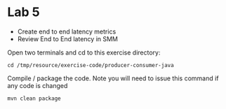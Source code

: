 # Lab 5

- Create end to end latency metrics
- Review End to End latency in SMM

Open two terminals and cd to this exercise directory:

```
cd /tmp/resource/exercise-code/producer-consumer-java
```
Compile / package the code. Note you will need to issue this command if any code is changed

```
mvn clean package
```
